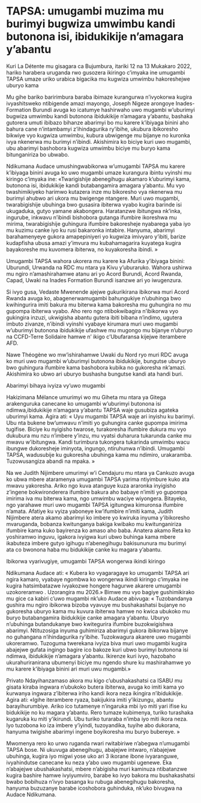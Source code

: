 # TAPSA: umugambi muzima mu burimyi bugwiza umwimbu kandi butonona isi, ibidukikije n’amagara y’abantu

Kuri La Détente mu gisagara ca Bujumbura, itariki 12 na 13 Mukakaro 2022, hariko harabera uruganda rwo gusozera ikiringo c’imyaka ine umugambi TAPSA umaze uriko urabica bigacika mu kugwiza umwimbu hakoreshejwe uburyo kama

Mu gihe bariko baririmbura baraba ibimaze kurangurwa n’ivyokorwa kugira ivyashitsweko ntibigende amazi mayongo, Joseph Nigeze arongoye Inades-Formation Burundi avuga ko icatumye hashirwaho uwo mugambi w’uburimyi bugwiza umwimbu kandi butonona ibidukikije n’amagara y’abantu, bashaka gutorera umuti ibibazo bihanze abarimyi bo mu karere k’ibiyaga binini aho bahura cane n’intambamyi z’ihindagurika ry’ibihe, ukubura ibikoresho bikwiye vyo kugwiza umwimbu, kubura ubwigenge mu bijanye no kuronka ivya nkenerwa mu burimyi n’ibindi. Akishimira ko biciye kuri uwo mugambi, ubu abarimyi bashobora kugwiza umwimbu biciye mu buryo kama bitunganiriza bo ubwabo.

Ndikumana Audace umushingwabikorwa w’umugambi TAPSA mu karere k’ibiyaga binini avuga ko uwo mugambi umaze kurangura ibintu vyinshi mu kiringo c’imyaka ine: «Twarigishije abenegihugu akamaro k’uburimyi kama, butonona isi, ibidukikije kandi butabangamira amagara y’abantu. Mu vyo twashimikiyeko harimwo kutazera inze mu bikoresho vya nkenerwa mu burimyi ahubwo ari ukora mu bwigenge ntangere. Muri uwo mugambi, twarabigishije ubuhinga bwo gusasira ibiterwa vyabo kugira barinde isi ukugaduka, gutyo yamane akabongera. Haratanzwe ibitungwa nk’inka, ingurube, inkwavu n’ibindi bishobora gutanga ifumbire ikoreshwa mu mirima, twarabigishije guhingura ifumbire bakoresheje nyabarega yaba iyo mu kuzimu canke iyo ku rusi bakaronka intabire. Hanyuma, abarimyi barahamenyeye gukora amapepiniyeri yo kugwiza imivyaro y’ibiti, barize kudapfisha ubusa amazi y’imvura mu kubahamagarira kuyatega kugira bayakoreshe mu kuvomera ibiterwa, no kuyakoresha ibindi. »

Umugambi TAPSA wahora ukorera mu karere ka Afurika y’ibiyaga binini: Uburundi, Urwanda na RDC mu ntara ya Kivu y’uburaruko. Wahora ushirwa mu ngiro n’amashirahamwe atanu ari yo Acord Burundi, Acord Rwanda, Capad, Uwaki na Inades Formation Burundi isanzwe ari yo iwugenzura.

Si ivyo gusa, Vedaste Mwenende ajejwe gukurikirana ibikorwa muri Acord Rwanda avuga ko, abagenerwamugambi bahungukiye n’ubuhinga bwo kwihingurira imiti bakura mu biterwa kama bakoresha mu guhungira no mu gupompa ibiterwa vyabo. Aho rero ngo ntibokwibagira n’ibikorwa vyo gukingira inzuzi, ukwigisha abantu gutera ibiti bibana n’indimo, ugutera imbuto zivanze, n’ibindi vyinshi vyabaye kirumara muri uwo mugambi w’uburimyi butonona ibidukikije ufashwe mu mugongo mu bijanye n’uburyo na CCFD-Terre Solidaire hamwe n’ ikigo c’Ubufaransa kijejwe iterambere AFD.

Nawe Théogène wo mw’ishirahamwe Uwaki du Nord ryo muri RDC avuga ko muri uwo mugambi w’uburimyi butonona ibidukikije, bungutse uburyo bwo guhingura ifumbire kama bashobora kubika no gukoresha nk’amazi. Akishimira ko ubwo ari uburyo bushasha bungutse kandi ata handi buri.

Abarimyi bihaya ivyiza vy’uwo mugambi

Hakizimana Mélance umurimyi wo mu Giheta mu ntara ya Gitega arakenguruka canecane ko umugambi w’uburimyi butonona isi ndimwa,ibidukikije n’amagara y’abantu TAPSA waje gusubiza agateka uburimyi kama. Agira ati: « Uyu mugambi TAPSA waje ari inyishu ku barimyi. Ubu nta bukene bw’umwavu n’imiti yo guhungira canke gupompa imirima tugifise. Biciye ku nyigisho twarose, turakoresha ifumbire dukura mu vyo dukubura mu nzu n’imbere y’inzu, mu vyatsi duharura tukarunda canke mu mwavu w’ibitungwa. Kandi turimbura tukongera tukarinda umwimbu wacu ibungwe dukoresheje iminyota, ingungo, ntiruhunwa n’ibindi. Umugambi TAPSA, wadusubije ku gukoresha ubuhinga kama mu ndimiro, urakaramba. Tuzowusangiza abandi na mpaka. »

Na we Judith Nijimbere umurimyi w’i Cendajuru mu ntara ya Cankuzo avuga ko ubwa mbere ataramenya umugambi TAPSA yarima ntiyimbure kuko ata mwavu yakoresha. Ariko ngo kuva atanguye kuza araronka inyigisho z’ingene bokwironderera ifumbire bakura aho babaye n’imiti yo gupompa imirima iva mu biterwa kama, ngo umwimbu waciye wiyongera. Bitayeko, ngo yarahawe muri uwo mugambi TAPSA igitungwa kimuronsa ifumbire n’amata.
Afatiye ku vyiza yaboneye kw’ifumbire n’imiti kama, Judith Nijimbere atera akamo abarimyi ko imbere yo kwiruka inyuma y’ibikoresho mvaruganda, bobanza kwitunganya bakiga kwibako mu kwitunganiriza ifumbire kama kuko bayirenza ko amaso aho baba. Anatera akamo Reta ko yoshiramwo inguvu, igakora ivyigwa kuri ubwo buhinga kama mbere ikabuteza imbere gutyo igihugu n’abenegihugu bakisununura mu burimyi ata co bwonona haba mu bidukikije canke ku magara y’abantu.

Ibikorwa vyarivugiye, umugambi TAPSA wongerwa ikindi kiringo

Ndikumana Audace ati: « Kubera ko vyagaragaye ko umugambi TAPSA ari ngira kamaro, vyabaye ngombwa ko wongerwa ikindi kiringo c’imyaka ine kugira hatsimbatazwe ivyakozwe hongere hagurwe akarere umugambi uzokoreramwo . Uzorangira mu 2026.»
Bimwe mu vyo bagiye gushimikirako mu gice ca kabiri c’uwo mugambi nk’uko Audace abivuga: « Tuzobandanya gushira mu ngiro ibikorwa bizoba vyavuye mu bushakashatsi bujanye no gukoresha uburyo kama mu kuvura ibiterwa hamwe no kwica ubukoko mu buryo butabangamira ibidukikije canke amagara y’abantu. Uburyo n’ubuhinga butandukanye bwo kwitegurira ifumbire buzokwigishwa abarimyi. Ntituzosiga inyuma guhimiriza abarimyi gukora ibikorwa bijanye no guhangana n’ihindagurika ry’ibihe. Tuzokwagura akarere uwo mugambi ukoreramwo. Tuzoguma twerekana ivyiza biva muri uwo mugambi kugira abajejwe gufata ingingo bagire ico bakoze kuri ubwo burimyi butonona isi ndimwa, ibidukikije n’amagara y’abantu. Ikirenze kuri ivyo, hazobaho ukurahuriranirana ubumenyi biciye mu ngendo shure ku mashirahamwe yo mu karere k’ibiyaga binini ari muri uwu mugambi.»

Privato Ndayihanzamaso akora mu kigo c’ubushakashatsi ca ISABU mu gisata kiraba ingwara n’ubukoko butera ibiterwa, avuga ko imiti kama yo kurwanya ingwara z’ibiterwa iriho kandi ikora neza ikingira n’ibidukikije. Agira ati: «Igihe iterambere ryaza, bakijukira imiti y’ikizungu, abantu barayihurumbiye. Ariko ico tutamenye n’ingaruka mbi iyo miti yari ifise ku bidukikije no ku magara y’abantu. Rero tumaze kubimenya, turiko turashaka kugaruka ku miti y’ikirundi. Ubu turiko turaraba n’imba iyo miti ikora neza. Iyo tuzobona ko iza imbere y’iyindi, tuzoyandika, tuyihe abo dukorana, hanyuma twigishe abarimyi ingene boyikoresha mu buryo bubereye. »

Mwomenya rero ko urwo ruganda rwari rwitabiriwe n’abegwa n’umugambi TAPSA bose. Ni ukuvuga abenegihugu, abajejwe intwaro, n’abajejwe ubuhinga, kugira iyo migwi yose uko ari 3 ikorane ibone ivyaranguwe, ivyahindutse canecane ku neza y’abo uwo mugambi ugenewe. Eka n’abajejwe ubushakashatsi, mbere n’abigisha muri kaminuza ntibatanzwe kugira bashire hamwe ivyiyumviro, barabe ko ivyo bakora mu bushakashatsi bwabo bobihuza n’ivyo basanga ku rubuga abenegihugu bakoresha, hanyuma buzuzanye barabe icoshobora guhinduka, nk’uko bivugwa na Audace Ndikumana.
